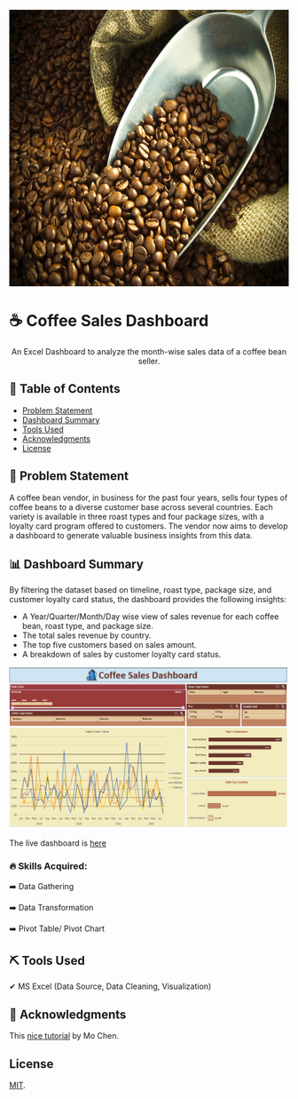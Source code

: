 <!-- Comment : Project Banner -->
<p align="center">
  <a href="" rel="noopener">
 <img width=749px height=498px src="/Images/Coffee_Sales_Cover.jpg" alt="Project banner"></a>
</p>

<!-- ---------------------------------------------------------------- -->
<!-- Comment : Project Description-->
# ☕ Coffee Sales Dashboard

<p align="center"> An Excel Dashboard to analyze the month-wise sales data of a coffee bean seller.
    <br> 
</p>

<!-- 📣 Excel Protfolio Project 02 : Coffee Sales Dashboard -->

## 📝 Table of Contents
+ [Problem Statement](#a_1_PS)
+ [Dashboard Summary ](#a_2_DS) 
+ [Tools Used](#a_3_BU)
+ [Acknowledgments](#a_4_ACK)
+ [License](#a_5_LIC)

## 📝 Problem Statement  <a name = "a_1_PS"></a>

<p align="justified"> 

A coffee bean vendor, in business for the past four years, sells four types of coffee beans to a diverse customer base across several countries. Each variety is available in three roast types and four package sizes, with a loyalty card program offered to customers. The vendor now aims to develop a dashboard to generate valuable business insights from this data.

</p>

## 📊 Dashboard Summary  <a name = "a_2_DS"></a>

<p align="justified"> 

By filtering the dataset based on timeline, roast type, package size, and customer loyalty card status, the dashboard provides the following insights:

- A Year/Quarter/Month/Day wise view of sales revenue for each coffee bean, roast type, and package size.
- The total sales revenue by country.
- The top five customers based on sales amount.
- A breakdown of sales by customer loyalty card status.

</p>

![Add Image](/Images/Coffee_dashboard_screenshot.PNG)  


The live dashboard is [here](https://1drv.ms/x/c/e55cdfcc55156b5b/IQQbBi-lSxeETY0qZtiGoJO0AYyWPmubHpWYQFUi_psvdu0)

### 🔥 Skills Acquired:

➡️ Data Gathering

➡️ Data Transformation

➡️ Pivot Table/ Pivot Chart

## ⛏️ Tools Used  <a name = "a_3_BU"></a>

<p align="justified"> 
✔ MS Excel (Data Source, Data Cleaning, Visualization)
</p>

## 🎉 Acknowledgments  <a name = "a_4_ACK"></a>

This [nice tutorial](https://www.youtube.com/watch?v=m13o5aqeCbM) by Mo Chen.


## License <a name = "a_5_LIC"></a> 

[MIT](https://choosealicense.com/licenses/mit/).

